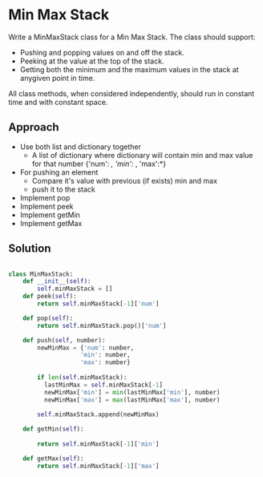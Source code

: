# Min Max Stack
Write a MinMaxStack class for a Min Max
Stack. The class should support:
- Pushing and popping values on and off the stack.
- Peeking at the value at the top of the stack.
- Getting both the minimum and the maximum values in the stack at anygiven point in time.


All class methods, when considered
independently, should run in constant time
and with constant space.

## Approach
- Use both list and dictionary together
  - A list of dictionary where dictionary will contain min and max value for that number {'num': *, 'min':* , 'max':*}
- For pushing an element 
  - Compare it's value with previous (if exists) min and max
  - push it to the stack
- Implement pop
- Implement peek
- Implement getMin
- Implement getMax 


## Solution
```python

class MinMaxStack:
	def __init__(self):
		self.minMaxStack = []
    def peek(self):
        return self.minMaxStack[-1]['num']

    def pop(self):
        return self.minMaxStack.pop()['num']

    def push(self, number):
        newMinMax = {'num': number,
					'min': number,
					'max': number}
		
        if len(self.minMaxStack):
          lastMinMax = self.minMaxStack[-1]
          newMinMax['min'] = min(lastMinMax['min'], number)
          newMinMax['max'] = max(lastMinMax['max'], number)

        self.minMaxStack.append(newMinMax)
			
    def getMin(self):
        
        return self.minMaxStack[-1]['min']

    def getMax(self):
        return self.minMaxStack[-1]['max']

```
